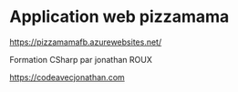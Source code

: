 # Application web pizzamama
https://pizzamamafb.azurewebsites.net/

Formation CSharp par jonathan ROUX

https://codeavecjonathan.com
